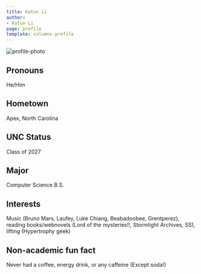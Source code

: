 ```yaml
---
title: Katun Li
author:
- Katun Li
page: profile
template: columns-profile
---
```


![profile-photo](../../../static/profile-photos/katun.jpeg)

## Pronouns
He/Him

## Hometown
Apex, North Carolina

## UNC Status
Class of 2027

## Major
Computer Science B.S.

## Interests
Music (Bruno Mars, Laufey, Luke Chiang, Beabadoobee, Grentperez), reading books/webnovels (Lord of the mysteries!!, Stormlight Archives, SS), lifting (Hypertrophy geek)


## Non-academic fun fact
Never had a coffee, energy drink, or any caffeine (Except soda!)